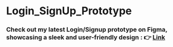 # Login_SignUp_Prototype
### Check out my latest Login/Signup prototype on Figma, showcasing a sleek and user-friendly design : 👉 <a href="https://www.figma.com/proto/OSQxg0ZpYbephrIOndl9Uh/Project-Ara%2FLogin%2FSignUP?node-id=0-1&t=eVJiyXB0Yps5TqG6-1">Link</a>

